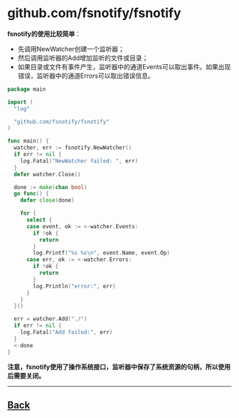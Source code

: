 # github.com/fsnotify/fsnotify

**fsnotify的使用比较简单**：

- 先调用NewWatcher创建一个监听器；
- 然后调用监听器的Add增加监听的文件或目录；
- 如果目录或文件有事件产生，监听器中的通道Events可以取出事件。如果出现错误，监听器中的通道Errors可以取出错误信息。

``` go
package main

import (
  "log"

  "github.com/fsnotify/fsnotify"
)

func main() {
  watcher, err := fsnotify.NewWatcher()
  if err != nil {
    log.Fatal("NewWatcher failed: ", err)
  }
  defer watcher.Close()

  done := make(chan bool)
  go func() {
    defer close(done)

    for {
      select {
      case event, ok := <-watcher.Events:
        if !ok {
          return
        }
        log.Printf("%s %s\n", event.Name, event.Op)
      case err, ok := <-watcher.Errors:
        if !ok {
          return
        }
        log.Println("error:", err)
      }
    }
  }()

  err = watcher.Add("./")
  if err != nil {
    log.Fatal("Add failed:", err)
  }
  <-done
}
```



**注意，fsnotify使用了操作系统接口，监听器中保存了系统资源的句柄，所以使用后需要关闭。**

----
[Back](../../go-summary.md)
--